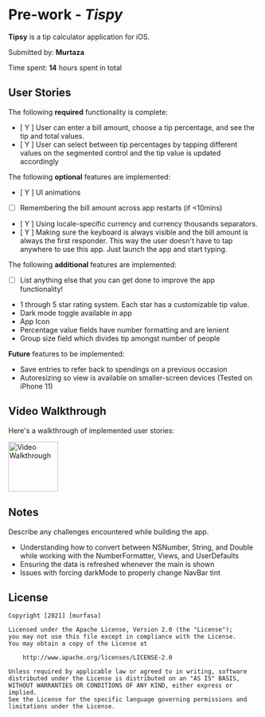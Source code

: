 # Pre-work - *Tispy*

**Tipsy** is a tip calculator application for iOS.

Submitted by: **Murtaza**

Time spent: **14** hours spent in total

## User Stories

The following **required** functionality is complete:

* [ Y ] User can enter a bill amount, choose a tip percentage, and see the tip and total values.
* [ Y ] User can select between tip percentages by tapping different values on the segmented control and the tip value is updated accordingly

The following **optional** features are implemented:

* [ Y ] UI animations
* [ ] Remembering the bill amount across app restarts (if <10mins)
* [ Y ] Using locale-specific currency and currency thousands separators.
* [ Y ] Making sure the keyboard is always visible and the bill amount is always the first responder. This way the user doesn't have to tap anywhere to use this app. Just launch the app and start typing.

The following **additional** features are implemented:

- [ ] List anything else that you can get done to improve the app functionality!
- 1 through 5 star rating system. Each star has a customizable tip value.
- Dark mode toggle available in app
- App Icon
- Percentage value fields have number formatting and are lenient
- Group size field which divides tip amongst number of people

**Future** features to be implemented:

- Save entries to refer back to spendings on a previous occasion
- Autoresizing so view is available on smaller-screen devices (Tested on iPhone 11)

## Video Walkthrough

Here's a walkthrough of implemented user stories:

<img src='Tipsy.gif' width='100' alt='Video Walkthrough' />

## Notes

Describe any challenges encountered while building the app.

- Understanding how to convert between NSNumber, String, and Double while working with the NumberFormatter, Views, and UserDefaults 
- Ensuring the data is refreshed whenever the main is shown
- Issues with forcing darkMode to properly change NavBar tint


## License

    Copyright [2021] [murfasa]

    Licensed under the Apache License, Version 2.0 (the "License");
    you may not use this file except in compliance with the License.
    You may obtain a copy of the License at

        http://www.apache.org/licenses/LICENSE-2.0

    Unless required by applicable law or agreed to in writing, software
    distributed under the License is distributed on an "AS IS" BASIS,
    WITHOUT WARRANTIES OR CONDITIONS OF ANY KIND, either express or implied.
    See the License for the specific language governing permissions and
    limitations under the License.
